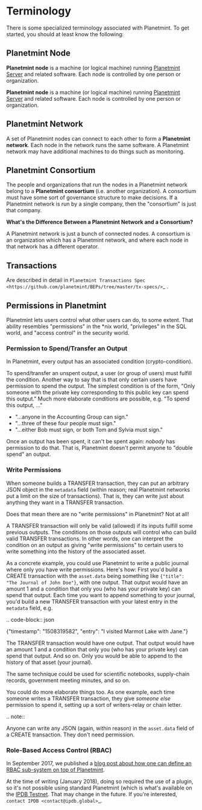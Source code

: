 <!---
Copyright © 2020 Interplanetary Database Association e.V.,
Planetmint and IPDB software contributors.
SPDX-License-Identifier: (Apache-2.0 AND CC-BY-4.0)
Code is Apache-2.0 and docs are CC-BY-4.0
--->

# Terminology

There is some specialized terminology associated with Planetmint. To get started, you should at least know the following:

## Planetmint Node

**Planetmint node** is a machine (or logical machine) running [Planetmint Server](https://docs.planetmint.com/projects/server/en/latest/introduction.html) and related software. Each node is controlled by one person or organization.

**Planetmint node** is a machine (or logical machine) running [Planetmint Server](https://docs.planetmint.io/projects/server/en/latest/introduction.html) and related software. Each node is controlled by one person or organization.

## Planetmint Network

A set of Planetmint nodes can connect to each other to form a **Planetmint network**. Each node in the network runs the same software. A Planetmint network may have additional machines to do things such as  monitoring.

## Planetmint Consortium

The people and organizations that run the nodes in a Planetmint network belong to a **Planetmint consortium** (i.e. another organization). A consortium must have some sort of governance structure to make decisions. If a Planetmint network is run by a single company, then the "consortium" is just that company.

**What's the Difference Between a Planetmint Network and a Consortium?**

A Planetmint network is just a bunch of connected nodes. A consortium is an organization which has a Planetmint network, and where each node in that network has a different operator.

## Transactions

Are described in detail in `Planetmint Transactions Spec <https://github.com/planetmint/BEPs/tree/master/tx-specs/>`_ .

## Permissions in Planetmint

Planetmint lets users control what other users can do, to some extent. That ability resembles "permissions" in the \*nix world, "privileges" in the SQL world, and "access control" in the security world.


### Permission to Spend/Transfer an Output

In Planetmint, every output has an associated condition (crypto-condition).

To spend/transfer an unspent output, a user (or group of users) must fulfill the condition. Another way to say that is that only certain users have permission to spend the output. The simplest condition is of the form, "Only someone with the private key corresponding to this public key can spend this output." Much more elaborate conditions are possible, e.g. "To spend this output, …"

- "…anyone in the Accounting Group can sign."
- "…three of these four people must sign."
- "…either Bob must sign, or both Tom and Sylvia must sign."

Once an output has been spent, it can't be spent again: *nobody* has permission to do that. That is, Planetmint doesn't permit anyone to "double spend" an output.


### Write Permissions

When someone builds a TRANSFER transaction, they can put an arbitrary JSON object in the ``metadata`` field (within reason; real Planetmint networks put a limit on the size of transactions). That is, they can write just about anything they want in a TRANSFER transaction.

Does that mean there are no "write permissions" in Planetmint? Not at all!

A TRANSFER transaction will only be valid (allowed) if its inputs fulfill some previous outputs. The conditions on those outputs will control who can build valid TRANSFER transactions. In other words, one can interpret the condition on an output as giving "write permissions" to certain users to write something into the history of the associated asset.

As a concrete example, you could use Planetmint to write a public journal where only you have write permissions. Here's how: First you'd build a CREATE transaction with the ``asset.data`` being something like ``{"title": "The Journal of John Doe"}``, with one output. That output would have an amount 1 and a condition that only you (who has your private key) can spend that output.
Each time you want to append something to your journal, you'd build a new TRANSFER transaction with your latest entry in the ``metadata`` field, e.g.

.. code-block:: json

   {"timestamp": "1508319582",
    "entry": "I visited Marmot Lake with Jane."}

The TRANSFER transaction would have one output. That output would have an amount 1 and a condition that only you (who has your private key) can spend that output. And so on. Only you would be able to append to the history of that asset (your journal).

The same technique could be used for scientific notebooks, supply-chain records, government meeting minutes, and so on.

You could do more elaborate things too. As one example, each time someone writes a TRANSFER transaction, they give *someone else* permission to spend it, setting up a sort of writers-relay or chain letter.

.. note::

   Anyone can write any JSON (again, within reason) in the ``asset.data`` field of a CREATE transaction. They don't need permission.


### Role-Based Access Control (RBAC)

In September 2017, we published a [blog post about how one can define an RBAC sub-system on top of Planetmint](https://blog.planetmint.com/role-based-access-control-for-planetmint-assets-b7cada491997).

At the time of writing (January 2018), doing so required the use of a plugin, so it's not possible using standard Planetmint (which is what's available on the [IPDB Testnet](https://test.ipdb.io/>). That may change in the future.
If you're interested, `contact IPDB <contact@ipdb.global>`_.
